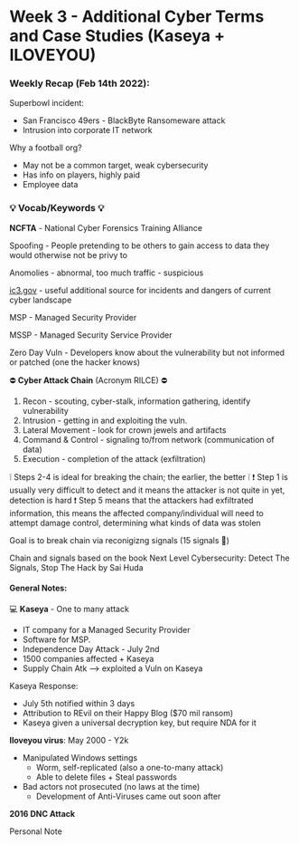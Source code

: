 # Week 3 - Additional Cyber Terms and Case Studies (Kaseya + ILOVEYOU)


### __Weekly Recap__ (Feb 14th 2022):

Superbowl incident:
- San Francisco 49ers - BlackByte Ransomeware attack 
- Intrusion into corporate IT network

Why a football org?

- May not be a common target, weak cybersecurity
- Has info on players, highly paid
- Employee data



### 💡 **Vocab/Keywords** 💡 

__NCFTA__ - National Cyber Forensics Training Alliance

Spoofing - People pretending to be others to gain access to data they would otherwise not be privy to

Anomolies - abnormal, too much traffic - suspicious 

[ic3.gov](https://www.ic3.gov/) - useful additional source for incidents and dangers of current cyber landscape

MSP - Managed Security Provider

MSSP - Managed Security Service Provider

Zero Day Vuln - Developers know about the vulnerability but not informed or patched (one the hacker knows)


:no_entry: __Cyber Attack Chain__ (Acronym RILCE) :no_entry:

1. Recon - scouting, cyber-stalk, information gathering, identify vulnerability
2. Intrusion - getting in and exploiting the vuln.
3. Lateral Movement - look for crown jewels and artifacts
4. Command & Control - signaling to/from network (communication of data)
5. Execution - completion of the attack (exfiltration)

:grey_exclamation: Steps 2-4 is ideal for breaking the chain; the earlier, the better :grey_exclamation:
:exclamation: Step 1 is usually very difficult to detect and it means the attacker is not quite in yet, detection is hard 
:exclamation: Step 5 means that the attackers had exfiltrated information, this means the affected company/individual will need to attempt damage control, determining what kinds of data was stolen

Goal is to break chain via reconigizng signals (15 signals :milky_way:)

Chain and signals based on the book Next Level Cybersecurity: Detect The Signals, Stop The Hack by Sai Huda
#### **General Notes:**

:computer: __Kaseya__ - One to many attack

- IT company for a Managed Security Provider
- Software for MSP.
- Independence Day Attack - July 2nd
- 1500 companies affected + Kaseya
- Supply Chain Atk --> exploited a Vuln on Kaseya 

Kaseya Response:
- July 5th notified within 3 days
- Attribution to REvil on their Happy Blog ($70 mil ransom)
- Kaseya given a universal decryption key, but require NDA for it

__Iloveyou virus__: May 2000 - Y2k
- Manipulated Windows settings
  - Worm, self-replicated (also a one-to-many attack)
  - Able to delete files + Steal passwords
- Bad actors not prosecuted (no laws at the time)
  - Development of Anti-Viruses came out soon after

__2016 DNC Attack__


Personal Note




